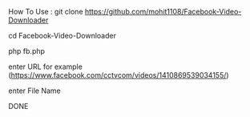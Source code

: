 How To Use :
git clone https://github.com/mohit1108/Facebook-Video-Downloader

cd Facebook-Video-Downloader

php fb.php

enter URL for example (https://www.facebook.com/cctvcom/videos/1410869539034155/)

enter File Name

DONE
